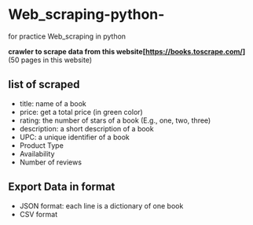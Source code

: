 # Web_scraping-python-
for practice Web_scraping in python

**crawler to scrape data from this website[https://books.toscrape.com/]**
(50 pages in this website)

## list of scraped
* title: name of a book
* price: get a total price (in green color)
* rating: the number of stars of a book (E.g., one, two, three)
* description: a short description of a book
* UPC: a unique identifier of a book
* Product Type
* Availability
* Number of reviews

## Export Data in format
* JSON format: each line is a dictionary of one book
* CSV format
